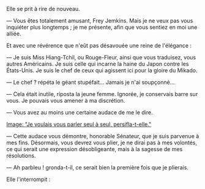 Elle se prit à rire de nouveau.

— Vous êtes totalement amusant, Frey Jemkins. Mais je ne veux pas vous 
inquiéter plus longtemps ; je me présente, afin que vous sentiez en moi une
alliée.

Et avec une révérence que n'eût pas désavouée une reine de l'élégance :

— Je suis Miss Hiang-Tchil, ou Rouge-Fleur, ainsi que vous traduisez, vous autres Américains. Je suis celle qui incarne la haine du Japon contre les États-Unis. Je suis le chef de ceux qui agissent ici pour la gloire du Mikado.

— Le chef ? répéta le géant stupéfait... Jamais je n'ai soupçonné...

— Cela était inutile, riposta la jeune femme. Ignorée, je conservais barre sur vous. Je pouvais vous amener à ma discrétion.

— Vous avez au moins une certaine audace de me le dire.

[Image: "Je voulais vous parler seul à seul, persifla-t-elle."](../images/1-page-279.JPG)


— Cette audace vous démontre, honorable Sénateur, que je suis parvenue à mes fins. Désormais, vous devrez vous plier, je ne dirai pas à mes volontés, ce qui serait une expression désobligeante, mais à la sagesse de mes résolutions.

— Ah parbleu ! gronda-t-il, ce serait bien la première fois que je plierais.

Elle l'interrompit :

